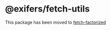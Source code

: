 # @exifers/fetch-utils
This package has been moved to [fetch-factorized](https://www.npmjs.com/package/fetch-factorized)
